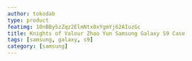 ```yaml
---
author: tokodab
type: product
featimg: 10nBBy5zZqz2ElmNtx0xYgmYj62AIuzGc
title: Knights of Valour Zhao Yun Samsung Galaxy S9 Case
tags: [samsung, galaxy, s9]
category: [samsung]
---
```

